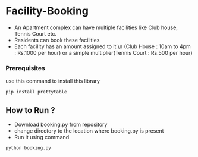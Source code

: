 # Facility-Booking
*	An	Apartment	complex	can	have	multiple	facilities	like	Club	house,
Tennis	Court etc.
*	Residents	can	book	these	facilities
*	Each	facility	has	an	amount	assigned	to	it \n
(Club	House	:	10am	to	4pm	:	Rs.1000 per	hour) or a simple multiplier(Tennis Court : Rs.500 per hour)

### Prerequisites
use this command to install this library 
```
pip install prettytable
```
## How to Run ?
* Download booking.py from repository
* change directory to the location where booking.py is present
* Run it using command 
```
python booking.py
```

